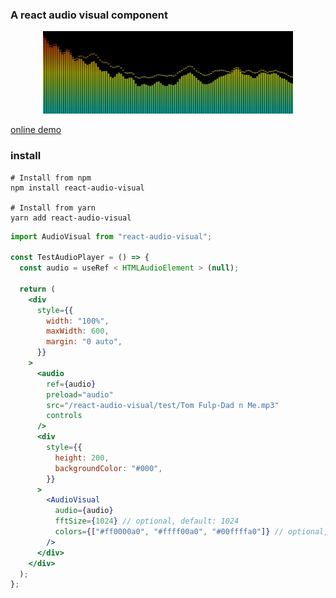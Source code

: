 ### A react audio visual component


<div align="center">
    <img width="400" src="https://raw.githubusercontent.com/icefee/react-audio-visual/main/public/screen_shot.jpg" alt="react audio visual">
</div>



[online demo](https://icefee.github.io/react-audio-visual)

### install

```shell
# Install from npm
npm install react-audio-visual

# Install from yarn
yarn add react-audio-visual
```

```jsx
import AudioVisual from "react-audio-visual";

const TestAudioPlayer = () => {
  const audio = useRef < HTMLAudioElement > (null);

  return (
    <div
      style={{
        width: "100%",
        maxWidth: 600,
        margin: "0 auto",
      }}
    >
      <audio
        ref={audio}
        preload="audio"
        src="/react-audio-visual/test/Tom Fulp-Dad n Me.mp3"
        controls
      />
      <div
        style={{
          height: 200,
          backgroundColor: "#000",
        }}
      >
        <AudioVisual
          audio={audio}
          fftSize={1024} // optional, default: 1024
          colors={["#ff0000a0", "#ffff00a0", "#00ffffa0"]} // optional, default: ["#ff0000a0", "#ffff00a0", "#00ffffa0"]
        />
      </div>
    </div>
  );
};
```
